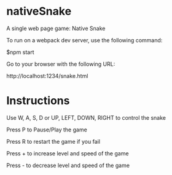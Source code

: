 # nativeSnake

A single web page game: Native Snake

To run on a webpack dev server, use the following command:

$npm start

Go to your browser with the following URL:

http://localhost:1234/snake.html

# Instructions

Use W, A, S, D or UP, LEFT, DOWN, RIGHT to control the snake

Press P to Pause/Play the game

Press R to restart the game if you fail

Press + to increase level and speed of the game

Press - to decrease level and speed of the game
